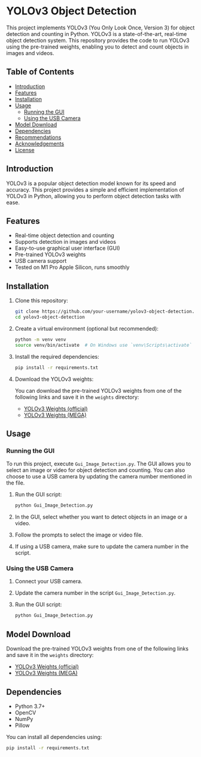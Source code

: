 # YOLOv3 Object Detection

This project implements YOLOv3 (You Only Look Once, Version 3) for object detection and counting in Python. YOLOv3 is a state-of-the-art, real-time object detection system. This repository provides the code to run YOLOv3 using the pre-trained weights, enabling you to detect and count objects in images and videos.

## Table of Contents

- [Introduction](#introduction)
- [Features](#features)
- [Installation](#installation)
- [Usage](#usage)
  - [Running the GUI](#running-the-gui)
  - [Using the USB Camera](#using-the-usb-camera)
- [Model Download](#model-download)
- [Dependencies](#dependencies)
- [Recommendations](#recommendations)
- [Acknowledgements](#acknowledgements)
- [License](#license)

## Introduction

YOLOv3 is a popular object detection model known for its speed and accuracy. This project provides a simple and efficient implementation of YOLOv3 in Python, allowing you to perform object detection tasks with ease.

## Features

- Real-time object detection and counting
- Supports detection in images and videos
- Easy-to-use graphical user interface (GUI)
- Pre-trained YOLOv3 weights
- USB camera support
- Tested on M1 Pro Apple Silicon, runs smoothly

## Installation

1. Clone this repository:

    ```bash
    git clone https://github.com/your-username/yolov3-object-detection.git
    cd yolov3-object-detection
    ```

2. Create a virtual environment (optional but recommended):

    ```bash
    python -m venv venv
    source venv/bin/activate  # On Windows use `venv\Scripts\activate`
    ```

3. Install the required dependencies:

    ```bash
    pip install -r requirements.txt
    ```

4. Download the YOLOv3 weights:

    You can download the pre-trained YOLOv3 weights from one of the following links and save it in the `weights` directory:

    - [YOLOv3 Weights (official)](https://pjreddie.com/media/files/yolov3.weights)
    - [YOLOv3 Weights (MEGA)](https://mega.nz/file/RY9iULqY#LnaES0xxcfUDTSwcjJ3xyrDpl0Q_r_yzBBVcaPlwCBQ)

## Usage

### Running the GUI

To run this project, execute `Gui_Image_Detection.py`. The GUI allows you to select an image or video for object detection and counting. You can also choose to use a USB camera by updating the camera number mentioned in the file.

1. Run the GUI script:

    ```bash
    python Gui_Image_Detection.py
    ```

2. In the GUI, select whether you want to detect objects in an image or a video.
3. Follow the prompts to select the image or video file.
4. If using a USB camera, make sure to update the camera number in the script.

### Using the USB Camera

1. Connect your USB camera.
2. Update the camera number in the script `Gui_Image_Detection.py`.
3. Run the GUI script:

    ```bash
    python Gui_Image_Detection.py
    ```

## Model Download

Download the pre-trained YOLOv3 weights from one of the following links and save it in the `weights` directory:

- [YOLOv3 Weights (official)](https://pjreddie.com/media/files/yolov3.weights)
- [YOLOv3 Weights (MEGA)](https://mega.nz/file/RY9iULqY#LnaES0xxcfUDTSwcjJ3xyrDpl0Q_r_yzBBVcaPlwCBQ)

## Dependencies

- Python 3.7+
- OpenCV
- NumPy
- Pillow

You can install all dependencies using:

```bash
pip install -r requirements.txt

